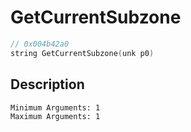 # GetCurrentSubzone
```c
// 0x004b42a0
string GetCurrentSubzone(unk p0)
```
## Description
```
Minimum Arguments: 1
Maximum Arguments: 1
```
